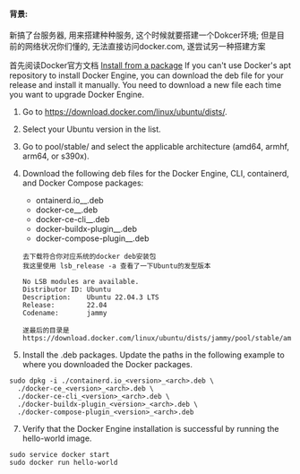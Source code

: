 #### 背景: 
新搞了台服务器, 用来搭建种种服务, 这个时候就要搭建一个Dokcer环境; 但是目前的网络状况你们懂的, 无法直接访问docker.com, 遂尝试另一种搭建方案

首先阅读Docker官方文档
[Install from a package](https://docs.docker.com/engine/install/ubuntu/#install-from-a-package)
If you can't use Docker's apt repository to install Docker Engine, you can download the deb file for your release and install it manually. You need to download a new file each time you want to upgrade Docker Engine.
1. Go to https://download.docker.com/linux/ubuntu/dists/.

3. Select your Ubuntu version in the list.

4. Go to pool/stable/ and select the applicable architecture (amd64, armhf, arm64, or s390x).

5. Download the following deb files for the Docker Engine, CLI, containerd, and Docker Compose packages:
    - ontainerd.io_<version>_<arch>.deb
    - docker-ce_<version>_<arch>.deb
    - docker-ce-cli_<version>_<arch>.deb
    - docker-buildx-plugin_<version>_<arch>.deb
    - docker-compose-plugin_<version>_<arch>.deb
    ```
    去下载符合你对应系统的docker deb安装包
    我这里使用 lsb_release -a 查看了一下Ubuntu的发型版本

    No LSB modules are available.
    Distributor ID: Ubuntu
    Description:    Ubuntu 22.04.3 LTS
    Release:        22.04
    Codename:       jammy

    遂最后的目录是 https://download.docker.com/linux/ubuntu/dists/jammy/pool/stable/amd64/
    ```

6. Install the .deb packages. Update the paths in the following example to where you downloaded the Docker packages.
```
sudo dpkg -i ./containerd.io_<version>_<arch>.deb \
  ./docker-ce_<version>_<arch>.deb \
  ./docker-ce-cli_<version>_<arch>.deb \
  ./docker-buildx-plugin_<version>_<arch>.deb \
  ./docker-compose-plugin_<version>_<arch>.deb
```
7. Verify that the Docker Engine installation is successful by running the hello-world image.
```
sudo service docker start
sudo docker run hello-world
```